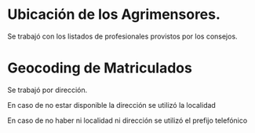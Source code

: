 # Ubicación de los Agrimensores.

Se trabajó con los listados de profesionales provistos por los consejos.

# Geocoding de Matriculados

Se trabajó por dirección.

En caso de no estar disponible la dirección se utilizó la localidad

En caso de no haber ni localidad ni dirección se utilizó el prefijo telefónico
